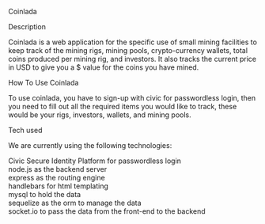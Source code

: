 Coinlada
 
 Description
 
 Coinlada is a web application for the specific use of small mining facilities to keep track of the mining rigs, mining pools, crypto-currency wallets, total coins produced per mining rig, and investors.  It also tracks the current price in USD to give you a $ value for the coins you have mined.

How To Use Coinlada

To use coinlada, you have to sign-up with civic for passwordless login, then you need to fill out all the required items you would like to track, these would be your rigs, investors, wallets, and mining pools.


Tech used

We are currently using the following technologies:

Civic Secure Identity Platform for passwordless login\
node.js as the backend server\
express as the routing engine\
handlebars for html templating\
mysql to hold the data\
sequelize as the orm to manage the data\
socket.io to pass the data from the front-end to the backend
